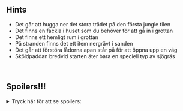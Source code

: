 ﻿## Hints
* Det går att hugga ner det stora trädet på den första jungle tilen
* Det finns en fackla i huset som du behöver för att gå in i grottan
* Det finns ett hemligt rum i grottan
* På stranden finns det ett item nergrävt i sanden
* Det går att förstöra lådorna apan står på för att öppna upp en väg
* Sköldpaddan bredvid starten äter bara en speciell typ av sjögräs

<br>

## Spoilers!!!
<details> 
  <summary> Tryck här för att se spoilers: </summary>
<br>För att klara spelet behöver du först gå fram tills du kan ta upp spaden, sedan gå tillbaka 2 steg och gå in till huset åt vänster om dig, där kan du plocka upp en fackla. Efter det kan du gå till stranden och gräva upp dynamiten som du nu kan använda för att gå in i den hemliga delen av grottan där du kan få en yxa som du kan använda för 2 olika saker

1. du förstör lådorna apan står på för att gå till papegojan där du kan svara på hans gåta (Svaret på hans gåta finns längst ner) och av den får du sjögräs du kan mata sköldpaddan och så hjälper den dig av ön

2. eller så kan du hugga ner det stora trädet och göra en flotte med trät och lianerna du får från från trädet och så kan du fly från ön på det sättet
---
Se kartan under ifall du tappar bort dig:

<a href="https://drive.google.com/file/d/1Tsxi-tcPhRDexzwQGCSoSpEp3g8QmN8W/view?usp=sharing"> Karta</a>

Svaret på gåtan är **Sängen** eller något liknande

</details>
